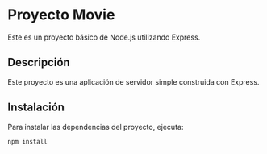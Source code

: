# Proyecto Movie

Este es un proyecto básico de Node.js utilizando Express.

## Descripción

Este proyecto es una aplicación de servidor simple construida con Express.

## Instalación

Para instalar las dependencias del proyecto, ejecuta:

```sh
npm install